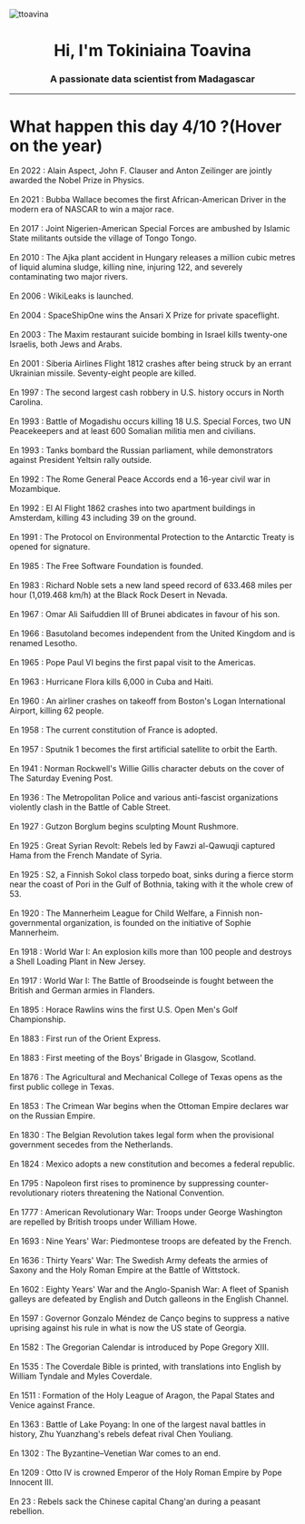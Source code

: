 
<p align="left"> <img src="https://komarev.com/ghpvc/?username=ttoavina&label=Profile%20views&color=0e75b6&style=flat" alt="ttoavina" /> </p>
<h1 align="center">Hi, I'm Tokiniaina Toavina</h1>
<h3 align="center">A passionate data scientist from Madagascar</h3>
    
<hr/>
<h1> What happen this day 4/10 ?(Hover on the year)</h1>

En 2022 : Alain Aspect, John F. Clauser and Anton Zeilinger are jointly awarded the Nobel Prize in Physics.
<br/><br/>
En 2021 : Bubba Wallace becomes the first African-American Driver in the modern era of NASCAR to win a major race.
<br/><br/>
En 2017 : Joint Nigerien-American Special Forces are ambushed by Islamic State militants outside the village of Tongo Tongo.
<br/><br/>
En 2010 : The Ajka plant accident in Hungary releases a million cubic metres of liquid alumina sludge, killing nine, injuring 122, and severely contaminating two major rivers.
<br/><br/>
En 2006 : WikiLeaks is launched.
<br/><br/>
En 2004 : SpaceShipOne wins the Ansari X Prize for private spaceflight.
<br/><br/>
En 2003 : The Maxim restaurant suicide bombing in Israel kills twenty-one Israelis, both Jews and Arabs.
<br/><br/>
En 2001 : Siberia Airlines Flight 1812 crashes after being struck by an errant Ukrainian missile. Seventy-eight people are killed.
<br/><br/>
En 1997 : The second largest cash robbery in U.S. history occurs in North Carolina.
<br/><br/>
En 1993 : Battle of Mogadishu occurs killing 18 U.S. Special Forces, two UN Peacekeepers and at least 600 Somalian militia men and civilians.
<br/><br/>
En 1993 : Tanks bombard the Russian parliament, while demonstrators against President Yeltsin rally outside.
<br/><br/>
En 1992 : The Rome General Peace Accords end a 16-year civil war in Mozambique.
<br/><br/>
En 1992 : El Al Flight 1862 crashes into two apartment buildings in Amsterdam, killing 43 including 39 on the ground.
<br/><br/>
En 1991 : The Protocol on Environmental Protection to the Antarctic Treaty is opened for signature.
<br/><br/>
En 1985 : The Free Software Foundation is founded.
<br/><br/>
En 1983 : Richard Noble sets a new land speed record of 633.468 miles per hour (1,019.468 km/h) at the Black Rock Desert in Nevada.
<br/><br/>
En 1967 : Omar Ali Saifuddien III of Brunei abdicates in favour of his son.
<br/><br/>
En 1966 : Basutoland becomes independent from the United Kingdom and is renamed Lesotho.
<br/><br/>
En 1965 : Pope Paul VI begins the first papal visit to the Americas.
<br/><br/>
En 1963 : Hurricane Flora kills 6,000 in Cuba and Haiti.
<br/><br/>
En 1960 : An airliner crashes on takeoff from Boston's Logan International Airport, killing 62 people.
<br/><br/>
En 1958 : The current constitution of France is adopted.
<br/><br/>
En 1957 : Sputnik 1 becomes the first artificial satellite to orbit the Earth.
<br/><br/>
En 1941 : Norman Rockwell's Willie Gillis character debuts on the cover of The Saturday Evening Post.
<br/><br/>
En 1936 : The Metropolitan Police and various anti-fascist organizations violently clash in the Battle of Cable Street.
<br/><br/>
En 1927 : Gutzon Borglum begins sculpting Mount Rushmore.
<br/><br/>
En 1925 : Great Syrian Revolt: Rebels led by Fawzi al-Qawuqji captured Hama from the French Mandate of Syria.
<br/><br/>
En 1925 : S2, a Finnish Sokol class torpedo boat, sinks during a fierce storm near the coast of Pori in the Gulf of Bothnia, taking with it the whole crew of 53.
<br/><br/>
En 1920 : The Mannerheim League for Child Welfare, a Finnish non-governmental organization, is founded on the initiative of Sophie Mannerheim.
<br/><br/>
En 1918 : World War I: An explosion kills more than 100 people and destroys a Shell Loading Plant in New Jersey.
<br/><br/>
En 1917 : World War I: The Battle of Broodseinde is fought between the British and German armies in Flanders.
<br/><br/>
En 1895 : Horace Rawlins wins the first U.S. Open Men's Golf Championship.
<br/><br/>
En 1883 : First run of the Orient Express.
<br/><br/>
En 1883 : First meeting of the Boys' Brigade in Glasgow, Scotland.
<br/><br/>
En 1876 : The Agricultural and Mechanical College of Texas opens as the first public college in Texas.
<br/><br/>
En 1853 : The Crimean War begins when the Ottoman Empire declares war on the Russian Empire.
<br/><br/>
En 1830 : The Belgian Revolution takes legal form when the provisional government secedes from the Netherlands.
<br/><br/>
En 1824 : Mexico adopts a new constitution and becomes a federal republic.
<br/><br/>
En 1795 : Napoleon first rises to prominence by suppressing counter-revolutionary rioters threatening the National Convention.
<br/><br/>
En 1777 : American Revolutionary War: Troops under George Washington are repelled by British troops under William Howe.
<br/><br/>
En 1693 : Nine Years' War: Piedmontese troops are defeated by the French.
<br/><br/>
En 1636 : Thirty Years' War: The Swedish Army defeats the armies of Saxony and the Holy Roman Empire at the Battle of Wittstock.
<br/><br/>
En 1602 : Eighty Years' War and the Anglo-Spanish War: A fleet of Spanish galleys are defeated by English and Dutch galleons in the English Channel.
<br/><br/>
En 1597 : Governor Gonzalo Méndez de Canço begins to suppress a native uprising against his rule in what is now the US state of Georgia.
<br/><br/>
En 1582 : The Gregorian Calendar is introduced by Pope Gregory XIII.
<br/><br/>
En 1535 : The Coverdale Bible is printed, with translations into English by William Tyndale and Myles Coverdale.
<br/><br/>
En 1511 : Formation of the Holy League of Aragon, the Papal States and Venice against France.
<br/><br/>
En 1363 : Battle of Lake Poyang: In one of the largest naval battles in history, Zhu Yuanzhang's rebels defeat rival Chen Youliang.
<br/><br/>
En 1302 : The Byzantine–Venetian War comes to an end.
<br/><br/>
En 1209 : Otto IV is crowned Emperor of the Holy Roman Empire by Pope Innocent III.
<br/><br/>
En 23 : Rebels sack the Chinese capital Chang'an during a peasant rebellion.
<br/><br/>
